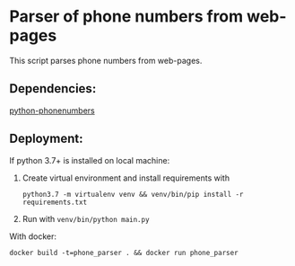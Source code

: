# Parser of phone numbers from web-pages

This script parses phone numbers from web-pages.


## Dependencies:
[python-phonenumbers](https://github.com/daviddrysdale/python-phonenumbers)

## Deployment:
If python 3.7+ is installed on local machine:

1.
    Create virtual environment and install 
    requirements with 
    
    `python3.7 -m virtualenv venv && venv/bin/pip install -r requirements.txt`
2. Run with 
    `venv/bin/python main.py`
    
With docker:

`docker build -t=phone_parser . && docker run phone_parser`

